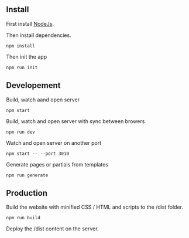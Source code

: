 ## Install

First install [NodeJs](https://nodejs.org/en/download/).

Then install dependencies.

    npm install

Then init the app

    npm run init

## Developement

Build, watch aand open server

    npm start

Build, watch and open server with sync between browers

    npm run dev

Watch and open server on another port

    npm start -- --port 3010

Generate pages or partials from templates

    npm run generate

## Production

Build the website with minified CSS / HTML and scripts to the /dist folder.

    npm run build

Deploy the /dist content on the server.

